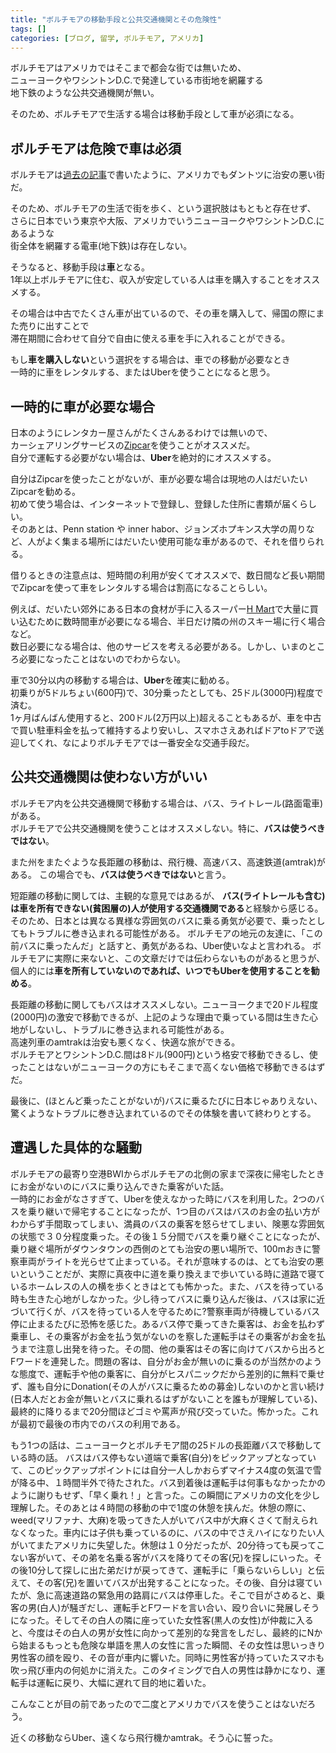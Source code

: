 ```yaml
---
title: "ボルチモアの移動手段と公共交通機関とその危険性"
tags: []
categories: [ブログ, 留学, ボルチモア, アメリカ]
---
```


ボルチモアはアメリカではそこまで都会な街では無いため、  
ニューヨークやワシントンD.C.で発達している市街地を網羅する  
地下鉄のような公共交通機関が無い。  

そのため、ボルチモアで生活する場合は移動手段として車が必須になる。  

## ボルチモアは危険で車は必須

ボルチモアは[過去の記事](https://yumatsuoka.github.io/blog/%E3%83%96%E3%83%AD%E3%82%B0/%E7%95%99%E5%AD%A6/%E3%83%9C%E3%83%AB%E3%83%81%E3%83%A2%E3%82%A2/%E3%82%A2%E3%83%A1%E3%83%AA%E3%82%AB/danger-notication/)で書いたように、アメリカでもダントツに治安の悪い街だ。  

そのため、ボルチモアの生活で街を歩く、という選択肢はもともと存在せず、  
さらに日本でいう東京や大阪、アメリカでいうニューヨークやワシントンD.C.にあるような  
街全体を網羅する電車(地下鉄)は存在しない。  

そうなると、移動手段は**車**となる。  
1年以上ボルチモアに住む、収入が安定している人は車を購入することをオススメする。  

その場合は中古でたくさん車が出ているので、その車を購入して、帰国の際にまた売りに出すことで  
滞在期間に合わせて自分で自由に使える車を手に入れることができる。  


もし**車を購入しない**という選択をする場合は、車での移動が必要なとき  
一時的に車をレンタルする、またはUberを使うことになると思う。  

## 一時的に車が必要な場合

日本のようにレンタカー屋さんがたくさんあるわけでは無いので、  
カーシェアリングサービスの[Zipcar](http://www.zipcar.com/)を使うことがオススメだ。  
自分で運転する必要がない場合は、**Uber**を絶対的にオススメする。

自分はZipcarを使ったことがないが、車が必要な場合は現地の人はだいたいZipcarを勧める。  
初めて使う場合は、インターネットで登録し、登録した住所に書類が届くらしい。  
そのあとは、Penn station や inner habor、ジョンズホプキンス大学の周りなど、人がよく集まる場所にはだいたい使用可能な車があるので、それを借りられる。  

借りるときの注意点は、短時間の利用が安くてオススメで、数日間など長い期間でZipcarを使って車をレンタルする場合は割高になることらしい。  

例えば、だいたい郊外にある日本の食材が手に入るスーパー[H Mart](https://nj.hmart.com/)で大量に買い込むために数時間車が必要になる場合、半日だけ隣の州のスキー場に行く場合など。  
数日必要になる場合は、他のサービスを考える必要がある。しかし、いまのところ必要になったことはないのでわからない。  


車で30分以内の移動する場合は、**Uber**を確実に勧める。  
初乗りが5ドルちょい(600円)で、30分乗ったとしても、25ドル(3000円)程度で済む。  
1ヶ月ばんばん使用すると、200ドル(2万円以上)超えることもあるが、車を中古で買い駐車料金を払って維持するより安いし、スマホさえあればドアtoドアで送迎してくれ、なによりボルチモアでは一番安全な交通手段だ。  


## 公共交通機関は使わない方がいい

ボルチモア内を公共交通機関で移動する場合は、バス、ライトレール(路面電車)がある。  
ボルチモアで公共交通機関を使うことはオススメしない。特に、**バスは使うべきではない**。  

また州をまたぐような長距離の移動は、飛行機、高速バス、高速鉄道(amtrak)がある。
この場合でも、**バスは使うべきではない**と言う。

短距離の移動に関しては、主観的な意見ではあるが、
**バス(ライトレールも含む)は車を所有できない(貧困層の)人が使用する交通機関である**と経験から感じる。
そのため、日本とは異なる異様な雰囲気のバスに乗る勇気が必要で、乗ったとしてもトラブルに巻き込まれる可能性がある。
ボルチモアの地元の友達に、「この前バスに乗ったんだ」と話すと、勇気があるね、Uber使いなよと言われる。
ボルチモアに実際に来ないと、この文章だけでは伝わらないものがあると思うが、
個人的には**車を所有していないのであれば、いつでもUberを使用することを勧める**。


長距離の移動に関してもバスはオススメしない。ニューヨークまで20ドル程度(2000円)の激安で移動できるが、上記のような理由で乗っている間は生きた心地がしないし、トラブルに巻き込まれる可能性がある。  
高速列車のamtrakは治安も悪くなく、快適な旅ができる。  
ボルチモアとワシントンD.C.間は8ドル(900円)という格安で移動できるし、使ったことはないがニューヨークの方にもそこまで高くない価格で移動できるはずだ。  


最後に、(ほとんど乗ったことがないが)バスに乗るたびに日本じゃありえない、驚くようなトラブルに巻き込まれているのでその体験を書いて終わりとする。  


## 遭遇した具体的な騒動

ボルチモアの最寄り空港BWIからボルチモアの北側の家まで深夜に帰宅したときにお金がないのにバスに乗り込んできた乗客がいた話。  
一時的にお金がなさすぎて、Uberを使えなかった時にバスを利用した。2つのバスを乗り継いで帰宅することになったが、1つ目のバスはバスのお金の払い方がわからず手間取ってしまい、満員のバスの乗客を怒らせてしまい、険悪な雰囲気の状態で３０分程度乗った。その後１５分間でバスを乗り継ぐことになったが、乗り継ぐ場所がダウンタウンの西側のとても治安の悪い場所で、100mおきに警察車両がライトを光らせて止まっている。それが意味するのは、とても治安の悪いということだが、実際に真夜中に道を乗り換えまで歩いている時に道路で寝ているホームレスの人の横を歩くときはとても怖かった。また、バスを待っている時も生きた心地がしなかった。少し待ってバスに乗り込んだ後は、バスは家に近づいて行くが、バスを待っている人を守るために?警察車両が待機しているバス停に止まるたびに恐怖を感じた。あるバス停で乗ってきた乗客は、お金を払わず乗車し、その乗客がお金を払う気がないのを察した運転手はその乗客がお金を払うまで注意し出発を待った。その間、他の乗客はその客に向けてバスから出ろとFワードを連発した。問題の客は、自分がお金が無いのに乗るのが当然かのような態度で、運転手や他の乗客に、自分がヒスパニックだから差別的に無料で乗せず、誰も自分にDonation(その人がバスに乗るための募金)しないのかと言い続け(日本人だとお金が無いとバスに乗れるはずがないことを誰もが理解している)、最終的に降りるまで20分間ほどゴミや罵声が飛び交っていた。怖かった。これが最初で最後の市内でのバスの利用である。  


もう1つの話は、ニューヨークとボルチモア間の25ドルの長距離バスで移動している時の話。
バスはバス停もない道端で乗客(自分)をピックアップとなっていて、このピックアップポイントには自分一人しかおらずマイナス4度の気温で雪が降る中、１時間半外で待たされた。バス到着後は運転手は何事もなかったかのように謝りもせず、「早く乗れ！」と言った。この瞬間にアメリカの文化を少し理解した。そのあとは４時間の移動の中で1度の休憩を挟んだ。休憩の際に、weed(マリファナ、大麻)を吸ってきた人がいてバス中が大麻くさくて耐えられなくなった。車内には子供も乗っているのに、バスの中でさえハイになりたい人がいてまたアメリカに失望した。休憩は１０分だったが、20分待っても戻ってこない客がいて、その弟を名乗る客がバスを降りてその客(兄)を探しにいった。その後10分して探しに出た弟だけが戻ってきて、運転手に「乗らないらしい」と伝えて、その客(兄)を置いてバスが出発することになった。その後、自分は寝ていたが、急に高速道路の緊急用の路肩にバスは停車した。そこで目がさめると、乗客の男(白人)が騒ぎだし、運転手とFワードを言い合い、殴り合いに発展しそうになった。そしてその白人の隣に座っていた女性客(黒人の女性)が仲裁に入ると、今度はその白人の男が女性に向かって差別的な発言をしだし、最終的にNから始まるもっとも危険な単語を黒人の女性に言った瞬間、その女性は思いっきり男性客の顔を殴り、その音が車内に響いた。同時に男性客が持っていたスマホも吹っ飛び車内の何処かに消えた。このタイミングで白人の男性は静かになり、運転手は運転に戻り、大幅に遅れて目的地に着いた。  


こんなことが目の前であったので二度とアメリカでバスを使うことはないだろう。  


近くの移動ならUber、遠くなら飛行機かamtrak。そう心に誓った。  

